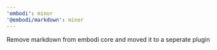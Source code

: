 ```yaml
---
'embodi': minor
'@embodi/markdown': minor
---
```


Remove markdown from embodi core and moved it to a seperate plugin
